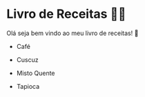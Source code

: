 # Livro de Receitas :man_cook:

Olá seja bem vindo ao meu livro de receitas! :wave:

* Café

* Cuscuz

* Misto Quente

* Tapioca